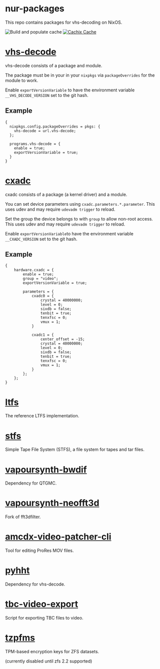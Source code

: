 # nur-packages
This repo contains packages for vhs-decoding on NixOS.

![Build and populate cache](https://github.com/JuniorISAJitterbug/nur-packages/workflows/Build%20and%20populate%20cache/badge.svg)
[![Cachix Cache](https://img.shields.io/badge/cachix-jitterbug-blue.svg)](https://jitterbug.cachix.org)


# [vhs-decode](https://github.com/oyvindln/vhs-decode)
vhs-decode consists of a package and module.

The package must be in your in your `nixpkgs` via `packageOverrides` for the module to work.

Enable `exportVersionVariable` to have the environment variable `__VHS_DECODE_VERSION` set to the git hash.

## Example
```
{
  nixpkgs.config.packageOverrides = pkgs: {
    vhs-decode = url.vhs-decode;
  };

  programs.vhs-decode = {
    enable = true;
    exportVersionVariable = true;
  }
}
```

# [cxadc](https://github.com/happycube/cxadc-linux3)
cxadc consists of a package (a kernel driver) and a module.

You can set device parameters using `cxadc.parameters.*.parameter`. This uses udev and may require `udevadm trigger` to reload.

Set the group the device belongs to with `group` to allow non-root access. This uses udev and may require `udevadm trigger` to reload.

Enable `exportVersionVariable`to have the environment variable `__CXADC_VERSION` set to the git hash.

## Example
```
{
    hardware.cxadc = {
        enable = true;
        group = "video";
        exportVersionVariable = true;

        parameters = {
            cxadc0 = {
                crystal = 40000000;
                level = 0;
                sixdb = false;
                tenbit = true;
                tenxfsc = 0;
                vmux = 1;
            }

            cxadc1 = {
                center_offset = -15;
                crystal = 40000000;
                level = 0;
                sixdb = false;
                tenbit = true;
                tenxfsc = 0;
                vmux = 1;
            }
        };
    };
}
```

# [ltfs](https://github.com/LinearTapeFileSystem/ltfs)
The reference LTFS implementation.

# [stfs](https://github.com/pojntfx/stfs)
Simple Tape File System (STFS), a file system for tapes and tar files.

# [vapoursynth-bwdif](https://github.com/HomeOfVapourSynthEvolution/VapourSynth-Bwdif)
Dependency for QTGMC.

# [vapoursynth-neofft3d](https://github.com/HomeOfAviSynthPlusEvolution/neo_FFT3D)
Fork of fft3dfilter.

# [amcdx-video-patcher-cli](https://mogurenko.com)
Tool for editing ProRes MOV files.

# [pyhht](https://github.com/jaidevd/pyhht)
Dependency for vhs-decode.

# [tbc-video-export](https://github.com/JuniorIsAJitterbug/tbc-video-export)
Script for exporting TBC files to video.

# [tzpfms](https://git.sr.ht/~nabijaczleweli/tzpfms)
TPM-based encryption keys for ZFS datasets.

(currently disabled until zfs 2.2 supported)